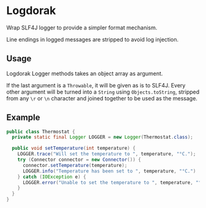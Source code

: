 # Logdorak

Wrap SLF4J logger to provide a simpler format mechanism.

Line endings in logged messages are stripped to avoid log injection.

## Usage
Logdorak Logger methods takes an object array as argument.

If the last argument is a `Throwable`, it will be given as is to SLF4J.
Every other argument will be turned into a `String` using `Objects.toString`, stripped from any `\r` or `\n` character and joined together to be used as the message.

## Example
~~~java
public class Thermostat {
  private static final Logger LOGGER = new Logger(Thermostat.class);

  public void setTemperature(int temperature) {
    LOGGER.trace("Will set the temperature to ", temperature, "°C.");
    try (Connector connector = new Connector()) {
      connector.setTemperature(temperature);
      LOGGER.info("Temperature has been set to ", temperature, "°C.")
    } catch (IOException e) {
      LOGGER.error("Unable to set the temperature to ", temperature, "°C", e);
    }
  }
}
~~~
